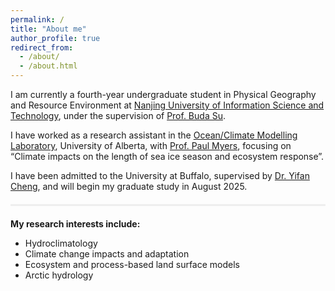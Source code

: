 ```yaml
---
permalink: /
title: "About me"
author_profile: true
redirect_from: 
  - /about/
  - /about.html
---
```


I am currently a fourth-year undergraduate student in Physical Geography and Resource Environment at [Nanjing University of Information Science and Technology](https://www.nuist.edu.cn), under the supervision of [Prof. Buda Su](https://www.researchgate.net/profile/Su-Buda).

I have worked as a research assistant in the [Ocean/Climate Modelling Laboratory](https://canadian-nemo-ocean-modelling-forum-commuity-of-practice.readthedocs.io/en/latest/Institutions/UofA/index.html#), University of Alberta, with [Prof. Paul Myers](https://apps.ualberta.ca/directory/person/pmyers), focusing on “Climate impacts on the length of sea ice season and ecosystem response”.

I have been admitted to the University at Buffalo, supervised by [Dr. Yifan Cheng](https://arts-sciences.buffalo.edu/earth-sciences/faculty-staff/faculty/cheng-yifan.html), and will begin my graduate study in August 2025.
<div style="border-top: 3px solid #eee; margin: 20px 0;"></div>

**My research interests include:**
- Hydroclimatology
- Climate change impacts and adaptation
- Ecosystem and process-based land surface models
- Arctic hydrology


